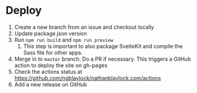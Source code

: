 # Deploy

1. Create a new branch from an issue and checkout locally
2. Update package.json version
3. Run `npm run build` and `npm run preview`
   1. This step is important to also package SvelteKit and compile the Sass file for other apps.
4. Merge in to `master` branch. Do a PR if necessary. This triggers a GitHub action to deploy the site on gh-pages
5. Check the actions status at https://github.com/ngblaylock/nathanblaylock.com/actions
6. Add a new release on GitHub